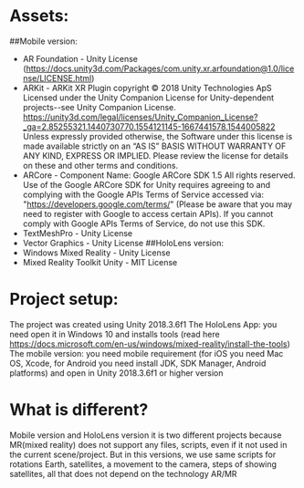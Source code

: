 # Assets:
##Mobile version:
- AR Foundation  - Unity License (https://docs.unity3d.com/Packages/com.unity.xr.arfoundation@1.0/license/LICENSE.html)
- ARKit - ARKit XR Plugin copyright © 2018 Unity Technologies ApS
Licensed under the Unity Companion License for Unity-dependent projects--see Unity Companion License.  https://unity3d.com/legal/licenses/Unity_Companion_License?_ga=2.85255321.1440730770.1554121145-1667441578.1544005822
Unless expressly provided otherwise, the Software under this license is made available strictly on an “AS IS” BASIS WITHOUT WARRANTY OF ANY KIND, EXPRESS OR IMPLIED. Please review the license for details on these and other terms and conditions.
- ARCore  -
 Component Name: Google ARCore SDK 1.5
 All rights reserved. Use of the Google ARCore SDK for Unity requires agreeing to and complying with the Google APIs Terms of Service accessed via:  "https://developers.google.com/terms/" (Please be aware that you may need to register with Google to access certain APIs). If you cannot comply with Google APIs Terms of Service, do not use this SDK.
- TextMeshPro  - Unity License
- Vector Graphics  - Unity License
##HoloLens version:
- Windows Mixed Reality - Unity License
- Mixed Reality Toolkit Unity - MIT License

#  Project setup:
The project was created using Unity 2018.3.6f1
The HoloLens App: you need open it in Windows 10 and installs tools (read here https://docs.microsoft.com/en-us/windows/mixed-reality/install-the-tools)
The mobile version: you need mobile requirement (for iOS you need  Mac OS, Xcode, for Android you need install JDK, SDK Manager, Android platforms) and open in Unity 2018.3.6f1 or higher version

#  What is different?
Mobile version and HoloLens version it is two different projects because MR(mixed reality) does not support any files, scripts, even if it not used in the current scene/project.
But in this versions, we use same scripts for rotations Earth, satellites, a movement to the camera, steps of showing satellites, all that does not depend on the technology AR/MR
